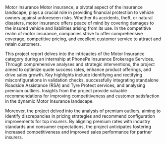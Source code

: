 Motor Insurance Motor insurance, a pivotal aspect of the insurance landscape, 
plays a crucial role in providing financial protection to vehicle owners against 
unforeseen risks. Whether its accidents, theft, or natural disasters, motor 
insurance offers peace of mind by covering damages to the insured vehicle 
and liabilities arising from its use. In the competitive realm of motor insurance, 
companies strive to offer comprehensive coverage, competitive pricing, and 
excellent customer service to attract and retain customers. 

This project report delves into the intricacies of the Motor Insurance category 
during an internship at PhonePe Insurance Brokerage Services. Through 
comprehensive analyses and strategic interventions, the project aimed to 
optimize quote success rates, enhance product offerings, and drive sales 
growth. Key highlights include identifying and rectifying misconfigurations in 
validation checks, successfully integrating standalone Roadside Assistance 
(RSA) and Tyre Protect services, and analysing premium outliers. Insights 
from the project provide valuable recommendations for improving 
competitiveness and customer satisfaction in the dynamic Motor Insurance 
landscape. 

Moreover, the project delved into the analysis of premium outliers, aiming to 
identify discrepancies in pricing strategies and recommend configuration 
improvements for top insurers. By aligning premium rates with industry 
standards and consumer expectations, the project anticipates fostering 
increased competitiveness and improved sales performance for partner 
insurers.
